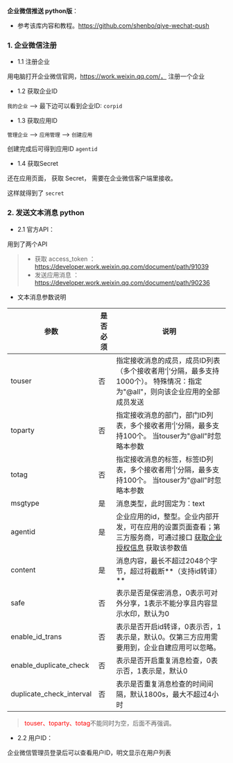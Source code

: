 
**企业微信推送 python版**：

- 参考该库内容和教程。https://github.com/shenbo/qiye-wechat-push

### 1. 企业微信注册

- 1.1 注册企业

用电脑打开企业微信官网，https://work.weixin.qq.com/， 注册一个企业

- 1.2 获取企业ID

`我的企业` --> 最下边可以看到企业ID: `corpid`

- 1.3 获取应用ID

`管理企业` --> `应用管理` --> `创建应用` 

创建完成后可得到应用ID `agentid` 

- 1.4 获取Secret

还在应用页面， 获取 Secret， 需要在企业微信客户端里接收。

这样就得到了 `secret` 

### 2. 发送文本消息 python

<!-- more -->

- 2.1 官方API：

用到了两个API

> - 获取 access_token ： https://developer.work.weixin.qq.com/document/path/91039
> - 发送应用消息 ： https://developer.work.weixin.qq.com/document/path/90236

- 文本消息参数说明

| 参数                     | 是否必须 | 说明                                                         |
| ------------------------ | -------- | ------------------------------------------------------------ |
| touser                   | 否       | 指定接收消息的成员，成员ID列表（多个接收者用‘\|’分隔，最多支持1000个）。 特殊情况：指定为"@all"，则向该企业应用的全部成员发送 |
| toparty                  | 否       | 指定接收消息的部门，部门ID列表，多个接收者用‘\|’分隔，最多支持100个。 当touser为"@all"时忽略本参数 |
| totag                    | 否       | 指定接收消息的标签，标签ID列表，多个接收者用‘\|’分隔，最多支持100个。 当touser为"@all"时忽略本参数 |
| msgtype                  | 是       | 消息类型，此时固定为：text                                   |
| agentid                  | 是       | 企业应用的id，整型。企业内部开发，可在应用的设置页面查看；第三方服务商，可通过接口 [获取企业授权信息](https://developer.work.weixin.qq.com/document/path/90236#10975/获取企业授权信息) 获取该参数值 |
| content                  | 是       | 消息内容，最长不超过2048个字节，超过将截断**（支持id转译）** |
| safe                     | 否       | 表示是否是保密消息，0表示可对外分享，1表示不能分享且内容显示水印，默认为0 |
| enable_id_trans          | 否       | 表示是否开启id转译，0表示否，1表示是，默认0。仅第三方应用需要用到，企业自建应用可以忽略。 |
| enable_duplicate_check   | 否       | 表示是否开启重复消息检查，0表示否，1表示是，默认0            |
| duplicate_check_interval | 否       | 表示是否重复消息检查的时间间隔，默认1800s，最大不超过4小时   |

> <font color=red>touser、toparty、totag</font>不能同时为空，后面不再强调。

- 2.2 用户ID：

企业微信管理员登录后可以查看用户ID，明文显示在用户列表